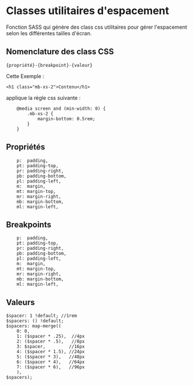 # Classes utilitaires d'espacement

Fonction SASS qui génère des class css utilitaires pour gérer l'espacement selon les différentes tailles d'écran.
## Nomenclature des class CSS

```
{propriété}-{breakpoint}-{valeur}

```

Cette Exemple : 

```
<h1 class="mb-xs-2">Contenu</h1>

```

applique la règle css suivante :

```
    @media screen and (min-width: 0) {
        .mb-xs-2 {
            margin-bottom: 0.5rem;
        }
    }
```

## Propriétés

```
    p:  padding,
    pt: padding-top,
    pr: padding-right,
    pb: padding-bottom,
    pl: padding-left,
    m:  margin,
    mt: margin-top,
    mr: margin-right,
    mb: margin-bottom,
    ml: margin-left,

```

## Breakpoints

```
    p:  padding,
    pt: padding-top,
    pr: padding-right,
    pb: padding-bottom,
    pl: padding-left,
    m:  margin,
    mt: margin-top,
    mr: margin-right,
    mb: margin-bottom,
    ml: margin-left,

```

## Valeurs

```
$spacer: 1 !default; //1rem
$spacers: () !default;
$spacers: map-merge((
    0: 0,
    1: ($spacer * .25),  //4px
    2: ($spacer * .5),   //8px
    3: $spacer,         //16px
    4: ($spacer * 1.5), //24px
    5: ($spacer * 3),   //48px
    6: ($spacer * 4),   //64px
    7: ($spacer * 6),   //96px
    ),
$spacers);

```

